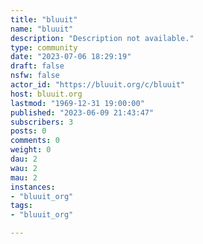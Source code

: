 ```yaml
---
title: "bluuit" 
name: "bluuit"
description: "Description not available."
type: community
date: "2023-07-06 18:29:19"
draft: false
nsfw: false
actor_id: "https://bluuit.org/c/bluuit"
host: bluuit.org
lastmod: "1969-12-31 19:00:00"
published: "2023-06-09 21:43:47"
subscribers: 3
posts: 0
comments: 0
weight: 0
dau: 2
wau: 2
mau: 2
instances:
- "bluuit_org"
tags: 
- "bluuit_org"

---
```

